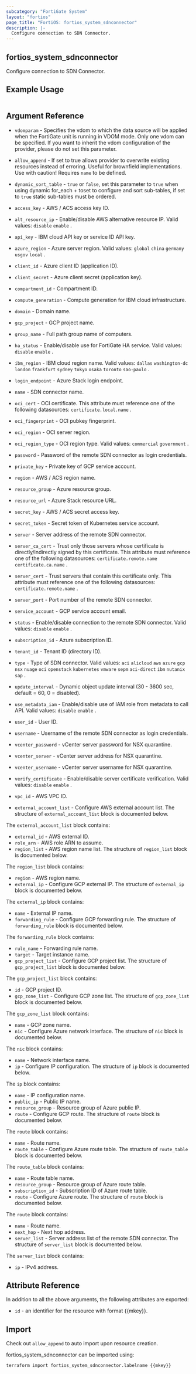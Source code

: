 ```yaml
---
subcategory: "FortiGate System"
layout: "fortios"
page_title: "FortiOS: fortios_system_sdnconnector"
description: |-
  Configure connection to SDN Connector.
---
```


## fortios_system_sdnconnector
Configure connection to SDN Connector.

## Example Usage

```hcl

```

## Argument Reference
* `vdomparam` - Specifies the vdom to which the data source will be applied when the FortiGate unit is running in VDOM mode. Only one vdom can be specified. If you want to inherit the vdom configuration of the provider, please do not set this parameter.
* `allow_append` - If set to true allows provider to overwrite existing resources instead of erroring. Useful for brownfield implementations. Use with caution! Requires `name` to be defined.
* `dynamic_sort_table` - `true` or `false`, set this parameter to `true` when using dynamic for_each + toset to configure and sort sub-tables, if set to `true` static sub-tables must be ordered.

* `access_key` - AWS / ACS access key ID.
* `alt_resource_ip` - Enable/disable AWS alternative resource IP. Valid values: `disable` `enable` .
* `api_key` - IBM cloud API key or service ID API key.
* `azure_region` - Azure server region. Valid values: `global` `china` `germany` `usgov` `local` .
* `client_id` - Azure client ID (application ID).
* `client_secret` - Azure client secret (application key).
* `compartment_id` - Compartment ID.
* `compute_generation` - Compute generation for IBM cloud infrastructure.
* `domain` - Domain name.
* `gcp_project` - GCP project name.
* `group_name` - Full path group name of computers.
* `ha_status` - Enable/disable use for FortiGate HA service. Valid values: `disable` `enable` .
* `ibm_region` - IBM cloud region name. Valid values: `dallas` `washington-dc` `london` `frankfurt` `sydney` `tokyo` `osaka` `toronto` `sao-paulo` .
* `login_endpoint` - Azure Stack login endpoint.
* `name` - SDN connector name.
* `oci_cert` - OCI certificate. This attribute must reference one of the following datasources: `certificate.local.name` .
* `oci_fingerprint` - OCI pubkey fingerprint.
* `oci_region` - OCI server region.
* `oci_region_type` - OCI region type. Valid values: `commercial` `government` .
* `password` - Password of the remote SDN connector as login credentials.
* `private_key` - Private key of GCP service account.
* `region` - AWS / ACS region name.
* `resource_group` - Azure resource group.
* `resource_url` - Azure Stack resource URL.
* `secret_key` - AWS / ACS secret access key.
* `secret_token` - Secret token of Kubernetes service account.
* `server` - Server address of the remote SDN connector.
* `server_ca_cert` - Trust only those servers whose certificate is directly/indirectly signed by this certificate. This attribute must reference one of the following datasources: `certificate.remote.name` `certificate.ca.name` .
* `server_cert` - Trust servers that contain this certificate only. This attribute must reference one of the following datasources: `certificate.remote.name` .
* `server_port` - Port number of the remote SDN connector.
* `service_account` - GCP service account email.
* `status` - Enable/disable connection to the remote SDN connector. Valid values: `disable` `enable` .
* `subscription_id` - Azure subscription ID.
* `tenant_id` - Tenant ID (directory ID).
* `type` - Type of SDN connector. Valid values: `aci` `alicloud` `aws` `azure` `gcp` `nsx` `nuage` `oci` `openstack` `kubernetes` `vmware` `sepm` `aci-direct` `ibm` `nutanix` `sap` .
* `update_interval` - Dynamic object update interval (30 - 3600 sec, default = 60, 0 = disabled).
* `use_metadata_iam` - Enable/disable use of IAM role from metadata to call API. Valid values: `disable` `enable` .
* `user_id` - User ID.
* `username` - Username of the remote SDN connector as login credentials.
* `vcenter_password` - vCenter server password for NSX quarantine.
* `vcenter_server` - vCenter server address for NSX quarantine.
* `vcenter_username` - vCenter server username for NSX quarantine.
* `verify_certificate` - Enable/disable server certificate verification. Valid values: `disable` `enable` .
* `vpc_id` - AWS VPC ID.
* `external_account_list` - Configure AWS external account list. The structure of `external_account_list` block is documented below.

The `external_account_list` block contains:

* `external_id` - AWS external ID.
* `role_arn` - AWS role ARN to assume.
* `region_list` - AWS region name list. The structure of `region_list` block is documented below.

The `region_list` block contains:

* `region` - AWS region name.
* `external_ip` - Configure GCP external IP. The structure of `external_ip` block is documented below.

The `external_ip` block contains:

* `name` - External IP name.
* `forwarding_rule` - Configure GCP forwarding rule. The structure of `forwarding_rule` block is documented below.

The `forwarding_rule` block contains:

* `rule_name` - Forwarding rule name.
* `target` - Target instance name.
* `gcp_project_list` - Configure GCP project list. The structure of `gcp_project_list` block is documented below.

The `gcp_project_list` block contains:

* `id` - GCP project ID.
* `gcp_zone_list` - Configure GCP zone list. The structure of `gcp_zone_list` block is documented below.

The `gcp_zone_list` block contains:

* `name` - GCP zone name.
* `nic` - Configure Azure network interface. The structure of `nic` block is documented below.

The `nic` block contains:

* `name` - Network interface name.
* `ip` - Configure IP configuration. The structure of `ip` block is documented below.

The `ip` block contains:

* `name` - IP configuration name.
* `public_ip` - Public IP name.
* `resource_group` - Resource group of Azure public IP.
* `route` - Configure GCP route. The structure of `route` block is documented below.

The `route` block contains:

* `name` - Route name.
* `route_table` - Configure Azure route table. The structure of `route_table` block is documented below.

The `route_table` block contains:

* `name` - Route table name.
* `resource_group` - Resource group of Azure route table.
* `subscription_id` - Subscription ID of Azure route table.
* `route` - Configure Azure route. The structure of `route` block is documented below.

The `route` block contains:

* `name` - Route name.
* `next_hop` - Next hop address.
* `server_list` - Server address list of the remote SDN connector. The structure of `server_list` block is documented below.

The `server_list` block contains:

* `ip` - IPv4 address.

## Attribute Reference

In addition to all the above arguments, the following attributes are exported:
* `id` - an identifier for the resource with format {{mkey}}.

## Import

Check out `allow_append` to auto import upon resource creation.

fortios_system_sdnconnector can be imported using:
```sh
terraform import fortios_system_sdnconnector.labelname {{mkey}}
```
